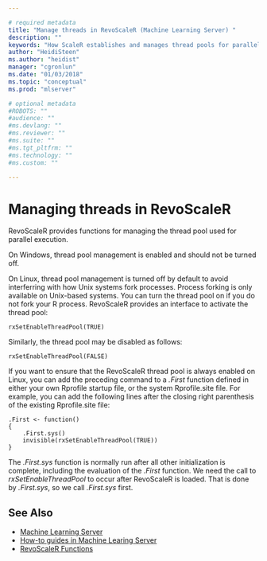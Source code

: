```yaml
---

# required metadata
title: "Manage threads in RevoScaleR (Machine Learning Server) "
description: ""
keywords: "How ScaleR establishes and manages thread pools for parallel processing."
author: "HeidiSteen"
ms.author: "heidist"
manager: "cgronlun"
ms.date: "01/03/2018"
ms.topic: "conceptual"
ms.prod: "mlserver"

# optional metadata
#ROBOTS: ""
#audience: ""
#ms.devlang: ""
#ms.reviewer: ""
#ms.suite: ""
#ms.tgt_pltfrm: ""
#ms.technology: ""
#ms.custom: ""

---
```


# Managing threads in RevoScaleR

RevoScaleR provides functions for managing the thread pool used for parallel execution.

On Windows, thread pool management is enabled and should not be turned off. 

On Linux, thread pool management is turned off by default to avoid interferring with how Unix systems fork processes. Process forking is only available on Unix-based systems. You can turn the thread pool on if you do not fork your R process. RevoScaleR provides an interface to activate the thread pool:

	rxSetEnableThreadPool(TRUE)

Similarly, the thread pool may be disabled as follows:

	rxSetEnableThreadPool(FALSE)

If you want to ensure that the RevoScaleR thread pool is always enabled on Linux, you can add the preceding command to a *.First* function defined in either your own Rprofile startup file, or the system Rprofile.site file. For example, you can add the following lines after the closing right parenthesis of the existing Rprofile.site file:

	.First <- function()
	{
		.First.sys()
		invisible(rxSetEnableThreadPool(TRUE))
	}

The *.First.sys* function is normally run after all other initialization is complete, including the evaluation of the *.First* function. We need the call to *rxSetEnableThreadPool* to occur after RevoScaleR is loaded. That is done by *.First.sys*, so we call *.First.sys* first.


## See Also

+ [Machine Learning Server](../what-is-machine-learning-server.md)
+ [How-to guides in Machine Learing Server](how-to-introduction.md)
+ [RevoScaleR Functions](~/r-reference/revoscaler/revoscaler.md)
